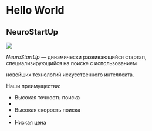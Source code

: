 # Hello World

## NeuroStartUp

![](./logo.png)

*NeuroStartUp* — динамически развивающийся стартап, специализирующийся на поиске с использованием 

 новейших технологий искусственного интеллекта.

Наши преимущества:

* Высокая точность поиска
* 
* Высокая скорость поиска
* 
* Низкая цена


